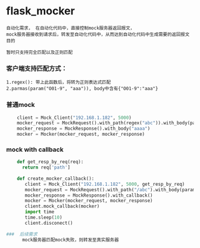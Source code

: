 # flask_mocker

    自动化需求， 在自动化代码中，直接控制mock服务器返回报文，
    mock服务器接收到请求后，转发至自动化代码中，从而达到自动化代码中生成需要的返回报文目的
    
    暂时只支持完全匹配以及正则匹配


###  客户端支持匹配方式：
    1.regex(): 带上此函数后，将转为正则表达式匹配
    2.parmas(param("O01-9", "aaa")), body中含有{"O01-9":"aaa"}


###  普通mock
```python
    client = Mock_Client("192.168.1.182", 5000)
    mocker_request = MockRequest().with_path(regex("abc")).with_body(params(param("O01-9", "aaa")))
    mocker_response = MockResponse().with_body("aaaa")
    mocker = Mocker(mocker_request, mocker_response)
   ```
    
###  mock with callback

```python
    def get_resp_by_req(req):
      return req['path']
      
    def create_mocker_callback():
       client = Mock_Client("192.168.1.182", 5000, get_resp_by_req)
       mocker_request = MockRequest().with_path("/abc").with_body(params(param("O01-9", "aaa"))).with_method("post")
       mocker_response = MockResponse().with_callback()
       mocker = Mocker(mocker_request, mocker_response)
       client.mock_callback(mocker)
       import time
       time.sleep(10)
       client.disconect()
       
###  后续需求
      mock服务器匹配mock失败，则转发至真实服务器

